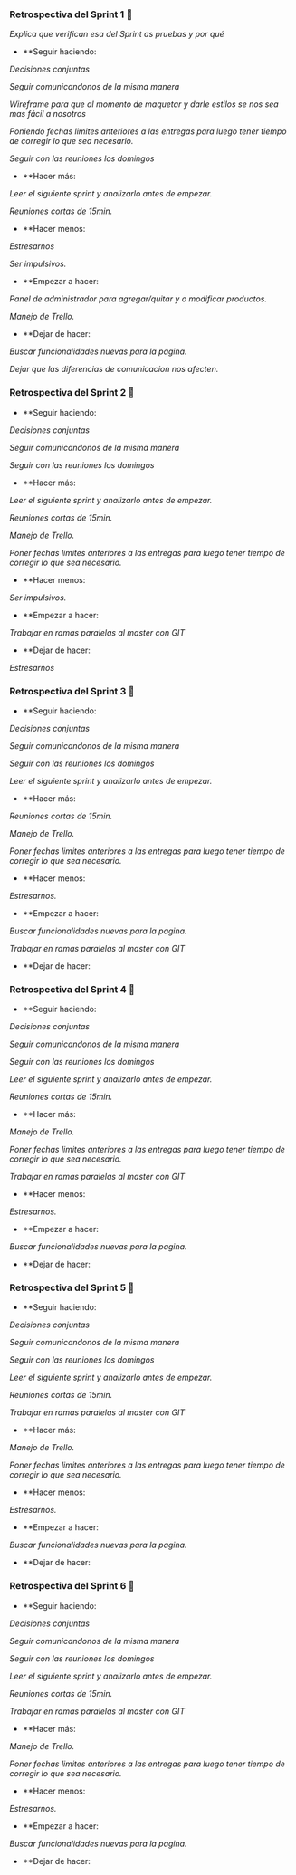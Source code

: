 ### Retrospectiva del Sprint 1 🔩

_Explica que verifican esa del Sprint as pruebas y por qué_

* **Seguir haciendo:

_Decisiones conjuntas_

_Seguir comunicandonos de la misma manera_

_Wireframe para que al momento de maquetar y darle estilos se nos sea mas fácil a nosotros_

_Poniendo fechas limites anteriores a las entregas para luego tener tiempo de corregir lo que sea necesario._

_Seguir con las reuniones los domingos_

* **Hacer más:

_Leer el siguiente sprint y analizarlo antes de empezar._

_Reuniones cortas de 15min._

* **Hacer menos:

_Estresarnos_

_Ser impulsivos._

* **Empezar a hacer:

_Panel de administrador para agregar/quitar y o modificar productos._

_Manejo de Trello._


* **Dejar de hacer:

_Buscar funcionalidades nuevas para la pagina._

_Dejar que las diferencias de comunicacion nos afecten._


### Retrospectiva del Sprint 2 🔩

* **Seguir haciendo:

_Decisiones conjuntas_

_Seguir comunicandonos de la misma manera_

_Seguir con las reuniones los domingos_

* **Hacer más:

_Leer el siguiente sprint y analizarlo antes de empezar._

_Reuniones cortas de 15min._

_Manejo de Trello._

_Poner fechas limites anteriores a las entregas para luego tener tiempo de corregir lo que sea necesario._

* **Hacer menos:

_Ser impulsivos._

* **Empezar a hacer:

_Trabajar en ramas paralelas al master con GIT_ 

* **Dejar de hacer:

_Estresarnos_

### Retrospectiva del Sprint 3 🔩

* **Seguir haciendo:

_Decisiones conjuntas_

_Seguir comunicandonos de la misma manera_

_Seguir con las reuniones los domingos_

_Leer el siguiente sprint y analizarlo antes de empezar._

* **Hacer más:

_Reuniones cortas de 15min._

_Manejo de Trello._

_Poner fechas limites anteriores a las entregas para luego tener tiempo de corregir lo que sea necesario._

* **Hacer menos:

_Estresarnos._

* **Empezar a hacer:

_Buscar funcionalidades nuevas para la pagina._

_Trabajar en ramas paralelas al master con GIT_ 

* **Dejar de hacer:

### Retrospectiva del Sprint 4 🔩

* **Seguir haciendo:

_Decisiones conjuntas_

_Seguir comunicandonos de la misma manera_

_Seguir con las reuniones los domingos_

_Leer el siguiente sprint y analizarlo antes de empezar._

_Reuniones cortas de 15min._

* **Hacer más:

_Manejo de Trello._

_Poner fechas limites anteriores a las entregas para luego tener tiempo de corregir lo que sea necesario._

_Trabajar en ramas paralelas al master con GIT_ 

* **Hacer menos:

_Estresarnos._

* **Empezar a hacer:

_Buscar funcionalidades nuevas para la pagina._

* **Dejar de hacer:


### Retrospectiva del Sprint 5 🔩

* **Seguir haciendo:

_Decisiones conjuntas_

_Seguir comunicandonos de la misma manera_

_Seguir con las reuniones los domingos_

_Leer el siguiente sprint y analizarlo antes de empezar._

_Reuniones cortas de 15min._

_Trabajar en ramas paralelas al master con GIT_ 

* **Hacer más:

_Manejo de Trello._

_Poner fechas limites anteriores a las entregas para luego tener tiempo de corregir lo que sea necesario._


* **Hacer menos:

_Estresarnos._

* **Empezar a hacer:

_Buscar funcionalidades nuevas para la pagina._

* **Dejar de hacer:

### Retrospectiva del Sprint 6 🔩

* **Seguir haciendo:

_Decisiones conjuntas_

_Seguir comunicandonos de la misma manera_

_Seguir con las reuniones los domingos_

_Leer el siguiente sprint y analizarlo antes de empezar._

_Reuniones cortas de 15min._

_Trabajar en ramas paralelas al master con GIT_ 

* **Hacer más:

_Manejo de Trello._

_Poner fechas limites anteriores a las entregas para luego tener tiempo de corregir lo que sea necesario._


* **Hacer menos:

_Estresarnos._

* **Empezar a hacer:

_Buscar funcionalidades nuevas para la pagina._

* **Dejar de hacer:












